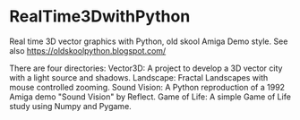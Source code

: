 # RealTime3DwithPython
Real time 3D vector graphics with Python, old skool Amiga Demo style. See also https://oldskoolpython.blogspot.com/

There are four directories:
  Vector3D: A project to develop a 3D vector city with a light source and shadows. 
  Landscape: Fractal Landscapes with mouse controlled zooming.
  Sound Vision: A Python reproduction of a 1992 Amiga demo "Sound Vision" by Reflect.
  Game of Life: A simple Game of Life study using Numpy and Pygame.
  
